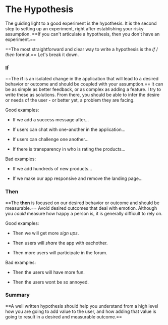 # The Hypothesis

The guiding light to a good experiment is the hypothesis. It is the second
step to setting up an experiment, right after establishing your risky
assumption.  ==If you can't articulate a hypothesis, then you don't
have an experiment.==

==The most straightforward and clear way to write a hypothesis is the
_if_ / _then_ format.== Let's break it down.

### If

==The **if** is an isolated change in the application that will lead to
a desired behavior or outcome and should be coupled with your
assumption.==  It can be as simple as better feedback, or as complex as
adding a feature. I try to write these as solutions. From there, you should be
able to infer the desire or needs of the user - or better yet, a problem they
are facing.

Good examples:

* If we add a success message after...

* If users can chat with one-another in the application...

* If users can challenge one another...

* If there is transparency in who is rating the products...

Bad examples:

* If we add hundreds of new products...

* If we make our app responsive and remove the landing page...

### Then

==The **then** is focused on our desired behavior or outcome and
should be measurable.== Avoid desired outcomes that deal with
emotion. Although you _could_ measure how happy a person is, it is generally
difficult to rely on.

Good examples:

* Then we will get more _sign ups_.

* Then users will _share_ the app with eachother.

* Then more users will participate in the forum.

Bad examples:

* Then the users will have more fun.

* Then the users wont be so annoyed.

### Summary

==A well written hypothesis should help you understand from a high level how you
are going to add value to the user, and how adding that value is going to
result in a desired and measurable outcome.==
